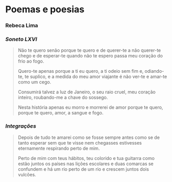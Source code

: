 # Poemas e poesias

### Rebeca Lima

### *Soneto LXVI*

> Não te quero senão porque te quero
> e de querer-te a não querer-te chego
> e de esperar-te quando não te espero
> passa meu coração do frio ao fogo.
>
> Quero-te apenas porque a ti eu quero,
> a ti odeio sem fim e, odiando-te, te suplico,
> e a medida do meu amor viajante
> é não ver-te e amar-te como um cego.
>
> Consumirá talvez a luz de Janeiro,
> o seu raio cruel, meu coração inteiro,
> roubando-me a chave do sossego.
>
> Nesta história apenas eu morro
> e morrerei de amor porque te quero,
> porque te quero, amor, a sangue e fogo.



### *Integrações*

> Depois de tudo te amarei
> como se fosse sempre antes
> como se de tanto esperar
> sem que te visse nem chegasses
> estivesses eternamente
> respirando perto de mim.
>
> Perto de mim com teus hábitos,
> teu colorido e tua guitarra
> como estão juntos os países
> nas lições escolares
> e duas comarcas se confundem
> e há um rio perto de um rio
> e crescem juntos dois vulcões.